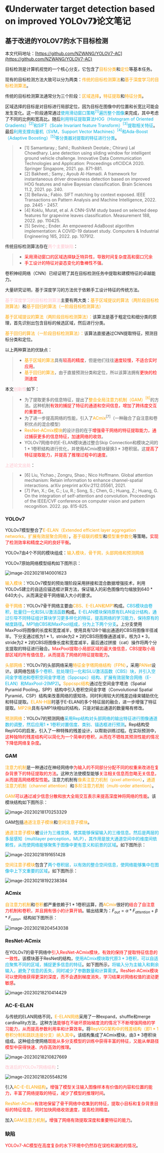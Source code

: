 # 《Underwater target detection based on improved YOLOv7》论文笔记

## 基于改进的YOLOV7的水下目标检测

本文代码地址：[https://github.com/NZWANG/YOLOV7-AC](https://github.com/NZWANG/YOLOV7-AC)

目标检测是计算机视觉的一个核心分支，它包含了<font color='orange'>目标分类</font>和<font color='orange'>定位</font>等基本任务。

现有的目标检测方法大致可以分为两类：<font color='orange'>传统的目标检测算法</font>和<font color='orange'>基于深度学习的目标检测算法</font>。

传统的目标检测算法通常分为三个阶段：<font color='orange'>区域选择</font>，<font color='orange'>特征提取</font>和<font color='orange'>特征分类</font>。

区域选择的目标是对目标进行局部定位，因为目标在图像中的位置和长宽比可能会发生变化。这一阶段通常通过<font color='Sky Blue'>使用滑动窗口策略$^{[1]}$遍历整个图像</font>来完成，其中考虑了不同的比例和宽高比。随后<font color='Sky Blue'>利用特征提取算法HOG（Histogram of Oriented Gradients）$^{[2]}$和SIFT（Scale Invariant feature Transform）$^{[3]}$提取相关特征</font>。最后<font color='Sky Blue'>利用支撑向量机（SVM，Support Vector Machines）$^{[4]}$和Ada-Boost（Adaptive Boosting）$^{[5]}$等分类器对提取的特征进行分类</font>。

> * [1] Samantaray.; Sahil.; Rushikesh Deotale.; Chiranji Lal Chowdhary. Lane detection using sliding
>   window for intelligent ground vehicle challenge. Innovative Data Communication Technologies and
>   Application: Proceedings ofICIDCA 2020. Springer Singapore, 2021. pp. 871-881.
> * [2] Bakheet.; Samy.; Ayoub Al-Hamadi. A framework for instantaneous driver drowsiness detection
>   based on improved HOG features and naïve Bayesian classification. Brain Sciences 11.2, 2021. pp.
>   240.
> * [3] Bellavia.; Fabio. SIFT matching by context exposed. IEEE Transactions on Pattern Analysis and
>   Machine Intelligence, 2022. pp. 2445 - 2457.
> * [4] Koklu, Murat, et al. A CNN-SVM study based on selected deep features for grapevine leaves
>   classification. Measurement 188, 2022. pp. 110425.
> * [5] Sevinç.; Ender. An empowered AdaBoost algorithm implementation: A COVID-19 dataset study.
>   Computers & Industrial Engineering 165, 2022. pp. 107912.

传统目标检测算法存在<font color='pink'>两个主要缺陷</font>：

> * <font color='red'>采用滑动窗口的区域选择缺乏特异性，导致时间复杂度高和窗口冗余</font>
> * <font color='red'>手工设计的特征对姿态变化的鲁棒性不强</font>。

卷积神经网络（CNN）已经证明了其在目标检测任务中提取和建模特征的卓越能力。

大量研究证明，基于深度学习的方法优于依赖手工设计特征的传统方法。

<font color='pink'>基于深度学习的目标检测算法</font>主要有两大类：<font color='orange'>基于区域提议的算法（两阶段目标检测算法）</font>和<font color='orange'>基于回归的算法（一阶段目标检测算法）</font>

<font color='orange'>基于区域提议的算法（两阶段目标检测算法）：</font>该算法是基于粗定位和细分类的原理，首先识别出包含目标的候选区域，然后进行分类。

<font color='orange'>基于回归的算法（一阶段目标检测算法）：</font>该算法直接通过CNN提取特征，预测目标分类和定位。

以上两种算法的优缺点：

> * <font color='orange'>基于区域的算法</font>具有<font color='red'>较高的精度</font>，但是他们往往<font color='red'>速度较慢，不适合实时应用</font>。
> * <font color='orange'>基于回归的算法</font>，由于直接预测分类和定位，所以该算法拥有<font color='red'>更快的检测速度</font>

本文<font color='pink'>创新性</font>如下：

> * 为了提取更多的信息特征，提出了<font color='orange'>整合全局注意力机制（GAM）$^{[6]}$</font>的方法。这种机制<font color='red'>有效的捕捉了特征的通道和空间信息，增加了跨纬度交互的重要性</font>。
> * 为了进一步提高网络的性能，引入了<font color='orange'>ACmix</font>$^{[7]}$（一种融合了自注意和卷积优点的混合模型）
> * <font color='orange'>ResNet-ACmix模块</font>的设计目的在于<font color='red'>增强骨干网络的特征提取能力，通过捕获更多的信息特征，加速网络的收敛</font>。
> * YOLOv7网络中的E-ELAN模块通过整合Skip Connection和模块之间的$1*1$卷积结构进行优化，并使用ACmix模块替换$3*3$卷积层。这<font color='red'>提高了特征提取能力，并提高了推理过程中的速度</font>。

<font color='pink'>上述论文出处</font>：

> * [6] Liu, Yichao.; Zongru, Shao.; Nico Hoffmann. Global attention mechanism: Retain information to
>   enhance channel-spatial interactions. arXiv preprint arXiv:2112.05561, 2021.
> * [7] Pan, X.; Ge, C.; Lu, R.; Song, S.; Chen, G.; Huang, Z.; Huang, G. On the integration of self-attention
>   and convolution. Proceedings of the IEEE/CVF conference on computer vision and pattern recognition. 2022. pp. 815-825.

### YOLOv7

YOLOv7模型整合了<font color='orange'>E-ELAN（Extended efficient layer aggregation networks，扩展有效层聚合网络）</font>，<font color='orange'>基于级联的模型</font>和<font color='orange'>模型重参数化</font>等策略，<font color='red'>实现了检测效率和精度之间的良好平衡</font>。

YOLOv7由4个不同的模块组成：<font color='orange'>输入模块，骨干网，头部网络和预测网络</font>

YOLOv7原始网络模型结构如下图所示：

![image-20230218140001623](F:\Learning_notes\论文笔记\image-20230218140001623.png)

<font color='orange'>输入模块</font>：YOLOv7模型的预处理阶段采用拼接和混合数据增强技术，利用YOLOv5建立的自适应锚选框计算方法，保证输入的彩色图像均匀缩放到$640*640$大小，从而满足骨干网络输入大小的要求。

<font color='orange'>骨干网络</font>：YOLOv7骨干网络主要由<font color='orange'>CBS、E-ELAN和MP1</font>构成。<font color='sky blue'>CBS模块由卷积，批量归一化和SiLU激活函数</font>构成。<font color='sky blue'>E-ELAN模块保持原有ELAN设计结构，通过引导不同特征组计算块学习更多样化的特征，提高网络的学习能力，保持原有的梯度路径</font>。<font color='sky blue'>MP1由CBS和MaxPool组成，分为上下两个分支</font>。上分支使用MaxPool将图像的长度和宽度减半，使用具有128个输出通道的CBS将图像半径减半。下分支通过核为$1*1$，stride为$2*2$的CBS将图像通道减半，核为$3*3$，stride为$2*2$的CBS将图像长度和宽度减半，最后通过拼接（cat）操作将两个分支提取的特征进行融合。<font color='red'>MaxPool提取小局部区域的最大值信息，CBS提取小局部区域的所有值信息，从而提高了网络的特征提取能力</font>。

<font color='orange'>头部网络</font>：YOLOv7的头部网络采用<font color='orange'>特征金字塔网络结构（FPN）</font>，采用<font color='orange'>PANet</font>设计。该网络包括<font color='sky blue'>多个卷积、批处理归一化和SiLU激活函数（CBS）块，并引入空间金字塔池和卷积空间金字塔池（Sppcspc）结构、扩展有效层聚合网络（E-ELAN）和MaxPool-2(MP2)</font>。<font color='orange'>Sppcspc结构</font>通过在空间金字塔池（Spatial Pyramid Pooling，SPP）结构中引入卷积空间金字塔（Convolutional Spatial Pyramid，CSP）结构来改善网络的感知场，同时利用较大的残差边缘来辅助优化和特征提取。<font color='orange'>ELAN-H层</font>时基于E-ELAN的多个特征层的融合，进一步增强了特征提取。<font color='orange'>MP2块</font>具有与MP1块相似的结构，只是对输出通道的数量略有修改。

<font color='orange'>预测网络</font>：YOLOv7的预测网络<font color='sky blue'>采用Rep结构对头部网络的输出特征进行图像通道数的调整，然后应用$1*1$卷积对置信度、类别、锚选框进行预测</font>。Rep结构受RepVGG的启发，引入了一种特殊的残差设计，以帮助训练过程。在实际预测中，<font color='red'>这种独特的残差结构可以简化为一个简单的卷积，从而在不牺牲其预测性能的情况下降低网络复杂度</font>。

### GAM

<font color='orange'>注意力机制</font>是一种通过在神经网络中<font color='red'>为输入的不同部分分配不同的权重来改进在复杂背景下的特征提取的方法</font>。这种方法使模型能够<font color='red'>关注相关信息而忽略无关信息，从而提高网络模型性能</font>。注意力机制有<font color='orange'>像素注意力机制（pixel attention）</font>，<font color='orange'>通道注意力机制（channel attention）</font>和<font color='orange'>多阶注意力机制（multi-order attention）</font>。

<font color='red'><font color='orange'>GAM</font>可以通过减少信息分散和放大全局交互表示来提高深度神将网络的性能</font>。该模块结构如下图所示：

![image-20230218170253329](F:\Learning_notes\论文笔记\image-20230218170253329.png)

GAM包括<font color='orange'>通道注意子模块</font>和<font color='orange'>空间注意子模块</font>。

<font color='orange'>通道注意子模块</font>被<font color='sky blue'>设计为三维变换，使其能够保留输入的三维信息。然后是两层的多层感知（multilayer perception，MLP），其作用是放大通道空间中的维度间依赖性，从而使网络能够聚焦于图像中更有意义和前景的区域</font>。如下图所示：

![image-20230218191651428](F:\Learning_notes\论文笔记\image-20230218191651428.png)

<font color='orange'>空间注意子模块</font>包含了<font color='sky blue'>两个卷积层，以有效的整合空间信息，使网络能够集中在图像中上下文重要的区域</font>，如下图所示：

![image-20230218192238384](F:\Learning_notes\论文笔记\image-20230218192238384.png)

### ACmix

<font color='orange'>自注意力机制</font>和<font color='orange'>卷积</font>都严重依赖于$1*1$卷积运算，而<font color='orange'>ACmix</font>很好的<font color='red'>结合了自注意力机制和卷积，并且拥有很小的计算开销</font>。输出结果为：$F_{out}=\alpha*F_{attention}+\beta*F_{conv}$。结构如下图所示：

![image-20230218204543038](F:\Learning_notes\论文笔记\image-20230218204543038.png)

### ResNet-ACmix

在YOLOv7的骨干网络中<font color='red'>引入ResNet-ACmix模块，有效的保持了提取特征信息的一致性</font>。该模块基于ResNet的结构，<font color='sky blue'>使用ACmix模块取代原$3*3$卷积，可以自适应聚焦不同的区域，捕捉更多信息的特征</font>。如下图所示，<font color='sky blue'>将输入分为主输入和剩余输入，避免了信息的丢失，同时减少了参数数量和计算需求</font>。<font color='red'>ResNet-ACmix模块可以使网络获得更深的深度，而不会遇到梯度消失，学习结果对网络权值的波动更敏感</font>。

![image-20230218210414429](F:\Learning_notes\论文笔记\image-20230218210414429.png)

### AC-E-ELAN

与传统的ELAN网络不同，<font color='orange'>E-ELAN网络</font>采用了一种expand，shuffle和merge cardinallity方法，这种方法<font color='red'>能够在不破坏原始梯度流的情况下不断增强网络的学习能力，从而提高参数利用率和计算效率</font>。将<font color='orange'>RepVGG架构中的残差结构（即$1*1$卷积分制和跳跃连接分支）纳入其中</font>。该结构集成了ACmix模块，由$3*3$卷积块组成。这种组合使网络<font color='red'>既能从多分支模型的训练中获得丰富的特征，又能从单路径模型中获得快速、内存高效的推理</font>。

![image-20230218210827669](F:\Learning_notes\论文笔记\image-20230218210827669.png)

<font color='pink'>改进后的YOLOv7网络结构</font>：

![image-20230218205548216](F:\Learning_notes\论文笔记\image-20230218205548216.png)

引入<font color='orange'>AC-E-ELAN结构</font>，<font color='red'>增强了模型关注输入图像样本有价值的内容和位置的能力，丰富了网络提取的特征，减少了模型的推理时间</font>。

<font color='orange'>ResNet-ACmix</font><font color='red'>有效地保留了骨干网络中收集到的特征，提取小目标和复杂背景目标的特征信息，同时加快网络收敛速度，提高检测精度</font>。

加入<font color='orange'>GAM注意力机制</font>，<font color='red'>增强了网络有效提取深度和重要特征的能力</font>。

### 缺陷

<font color='red'>YOLOv7-AC模型在高度复杂的水下环境中仍然存在误检和漏检的情况</font>。















